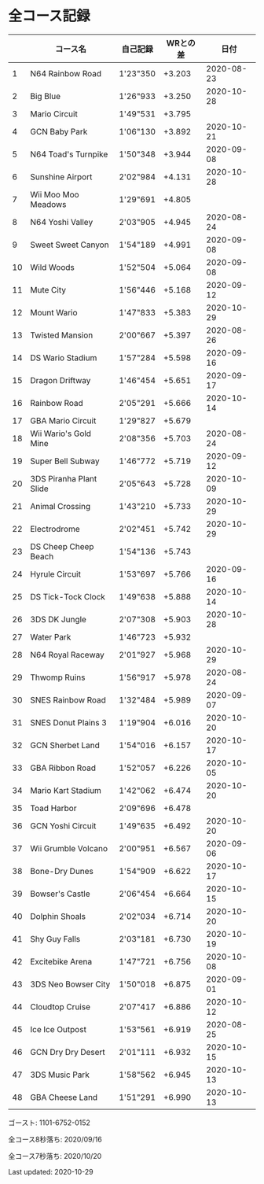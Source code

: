 # 全コース記録

||コース名|自己記録|WRとの差|日付
|--|--|--|--|--|
|1|N64 Rainbow Road|1'23"350|+3.203|2020-08-23|
|2|Big Blue|1'26"933|+3.250|2020-10-28|
|3|Mario Circuit|1'49"531|+3.795||
|4|GCN Baby Park|1'06"130|+3.892|2020-10-21|
|5|N64 Toad's Turnpike|1'50"348|+3.944|2020-09-08|
|6|Sunshine Airport|2'02"984|+4.131|2020-10-28|
|7|Wii Moo Moo Meadows|1'29"691|+4.805||
|8|N64 Yoshi Valley|2'03"905|+4.945|2020-08-24|
|9|Sweet Sweet Canyon|1'54"189|+4.991|2020-09-08|
|10|Wild Woods|1'52"504|+5.064|2020-09-08|
|11|Mute City|1'56"446|+5.168|2020-09-12|
|12|Mount Wario|1'47"833|+5.383|2020-10-29|
|13|Twisted Mansion|2'00"667|+5.397|2020-08-26|
|14|DS Wario Stadium|1'57"284|+5.598|2020-09-16|
|15|Dragon Driftway|1'46"454|+5.651|2020-09-17|
|16|Rainbow Road|2'05"291|+5.666|2020-10-14|
|17|GBA Mario Circuit|1'29"827|+5.679||
|18|Wii Wario's Gold Mine|2'08"356|+5.703|2020-08-24|
|19|Super Bell Subway|1'46"772|+5.719|2020-09-12|
|20|3DS Piranha Plant Slide|2'05"643|+5.728|2020-10-09|
|21|Animal Crossing|1'43"210|+5.733|2020-10-29|
|22|Electrodrome|2'02"451|+5.742|2020-10-29|
|23|DS Cheep Cheep Beach|1'54"136|+5.743||
|24|Hyrule Circuit|1'53"697|+5.766|2020-09-16|
|25|DS Tick-Tock Clock|1'49"638|+5.888|2020-10-14|
|26|3DS DK Jungle|2'07"308|+5.903|2020-10-28|
|27|Water Park|1'46"723|+5.932||
|28|N64 Royal Raceway|2'01"927|+5.968|2020-10-29|
|29|Thwomp Ruins|1'56"917|+5.978|2020-08-24|
|30|SNES Rainbow Road|1'32"484|+5.989|2020-09-07|
|31|SNES Donut Plains 3|1'19"904|+6.016|2020-10-20|
|32|GCN Sherbet Land|1'54"016|+6.157|2020-10-17|
|33|GBA Ribbon Road|1'52"057|+6.226|2020-10-05|
|34|Mario Kart Stadium|1'42"062|+6.474|2020-10-20|
|35|Toad Harbor|2'09"696|+6.478||
|36|GCN Yoshi Circuit|1'49"635|+6.492|2020-10-20|
|37|Wii Grumble Volcano|2'00"951|+6.567|2020-09-06|
|38|Bone-Dry Dunes|1'54"909|+6.622|2020-10-17|
|39|Bowser's Castle|2'06"454|+6.664|2020-10-15|
|40|Dolphin Shoals|2'02"034|+6.714|2020-10-20|
|41|Shy Guy Falls|2'03"181|+6.730|2020-10-19|
|42|Excitebike Arena|1'47"721|+6.756|2020-10-08|
|43|3DS Neo Bowser City|1'50"018|+6.875|2020-09-01|
|44|Cloudtop Cruise|2'07"417|+6.886|2020-10-12|
|45|Ice Ice Outpost|1'53"561|+6.919|2020-08-25|
|46|GCN Dry Dry Desert|2'01"111|+6.932|2020-10-15|
|47|3DS Music Park|1'58"562|+6.945|2020-10-13|
|48|GBA Cheese Land|1'51"291|+6.990|2020-10-13|

ゴースト: 1101-6752-0152

全コース8秒落ち: 2020/09/16

全コース7秒落ち: 2020/10/20

Last updated: 2020-10-29

